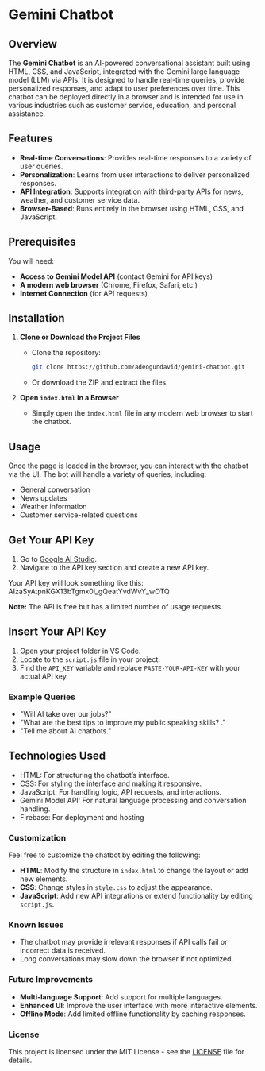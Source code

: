 # Gemini Chatbot

## Overview
The **Gemini Chatbot** is an AI-powered conversational assistant built using HTML, CSS, and JavaScript, integrated with the Gemini large language model (LLM) via APIs. It is designed to handle real-time queries, provide personalized responses, and adapt to user preferences over time. This chatbot can be deployed directly in a browser and is intended for use in various industries such as customer service, education, and personal assistance.

## Features
- **Real-time Conversations**: Provides real-time responses to a variety of user queries.
- **Personalization**: Learns from user interactions to deliver personalized responses.
- **API Integration**: Supports integration with third-party APIs for news, weather, and customer service data.
- **Browser-Based**: Runs entirely in the browser using HTML, CSS, and JavaScript.

## Prerequisites
You will need:
- **Access to Gemini Model API** (contact Gemini for API keys)
- **A modern web browser** (Chrome, Firefox, Safari, etc.)
- **Internet Connection** (for API requests)

## Installation

1. **Clone or Download the Project Files**
   - Clone the repository:
     ```bash
     git clone https://github.com/adeogundavid/gemini-chatbot.git
     ```
   - Or download the ZIP and extract the files.

2. **Open `index.html` in a Browser**
   - Simply open the `index.html` file in any modern web browser to start the chatbot.

## Usage
Once the page is loaded in the browser, you can interact with the chatbot via the UI. The bot will handle a variety of queries, including:
- General conversation
- News updates
- Weather information
- Customer service-related questions

## Get Your API Key

1. Go to [Google AI Studio](https://aistudio.google.com/app/apikey).
2. Navigate to the API key section and create a new API key.

Your API key will look something like this: AIzaSyAtpnKGX13bTgmx0l_gQeatYvdWvY_wOTQ

**Note:** The API is free but has a limited number of usage requests.

## Insert Your API Key

1. Open your project folder in VS Code.
2. Locate to the `script.js` file in your project.
3. Find the `API_KEY` variable and replace `PASTE-YOUR-API-KEY` with your actual API key.

### Example Queries
- "Will AI take over our jobs?"
- "What are the best tips to improve my public speaking skills? ."
- "Tell me about AI chatbots."


## Technologies Used
- HTML: For structuring the chatbot’s interface.
- CSS: For styling the interface and making it responsive.
- JavaScript: For handling logic, API requests, and interactions.
- Gemini Model API: For natural language processing and conversation handling.
- Firebase: For deployment and hosting

### Customization
Feel free to customize the chatbot by editing the following:

- **HTML**: Modify the structure in `index.html` to change the layout or add new elements.
- **CSS**: Change styles in `style.css` to adjust the appearance.
- **JavaScript**: Add new API integrations or extend functionality by editing `script.js`.

### Known Issues
- The chatbot may provide irrelevant responses if API calls fail or incorrect data is received.
- Long conversations may slow down the browser if not optimized.

### Future Improvements
- **Multi-language Support**: Add support for multiple languages.
- **Enhanced UI**: Improve the user interface with more interactive elements.
- **Offline Mode**: Add limited offline functionality by caching responses.

### License
This project is licensed under the MIT License - see the [LICENSE](LICENSE) file for details.

